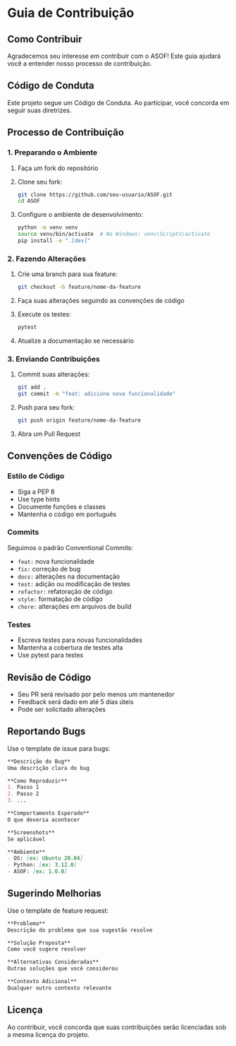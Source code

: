 # Guia de Contribuição

## Como Contribuir

Agradecemos seu interesse em contribuir com o ASOF! Este guia ajudará você a entender nosso processo de contribuição.

## Código de Conduta

Este projeto segue um Código de Conduta. Ao participar, você concorda em seguir suas diretrizes.

## Processo de Contribuição

### 1. Preparando o Ambiente

1. Faça um fork do repositório
2. Clone seu fork:
   ```bash
   git clone https://github.com/seu-usuario/ASOF.git
   cd ASOF
   ```

3. Configure o ambiente de desenvolvimento:
   ```bash
   python -m venv venv
   source venv/bin/activate  # No Windows: venv\Scripts\activate
   pip install -e ".[dev]"
   ```

### 2. Fazendo Alterações

1. Crie uma branch para sua feature:
   ```bash
   git checkout -b feature/nome-da-feature
   ```

2. Faça suas alterações seguindo as convenções de código

3. Execute os testes:
   ```bash
   pytest
   ```

4. Atualize a documentação se necessário

### 3. Enviando Contribuições

1. Commit suas alterações:
   ```bash
   git add .
   git commit -m "feat: adiciona nova funcionalidade"
   ```

2. Push para seu fork:
   ```bash
   git push origin feature/nome-da-feature
   ```

3. Abra um Pull Request

## Convenções de Código

### Estilo de Código

- Siga a PEP 8
- Use type hints
- Documente funções e classes
- Mantenha o código em português

### Commits

Seguimos o padrão Conventional Commits:

- `feat:` nova funcionalidade
- `fix:` correção de bug
- `docs:` alterações na documentação
- `test:` adição ou modificação de testes
- `refactor:` refatoração de código
- `style:` formatação de código
- `chore:` alterações em arquivos de build

### Testes

- Escreva testes para novas funcionalidades
- Mantenha a cobertura de testes alta
- Use pytest para testes

## Revisão de Código

- Seu PR será revisado por pelo menos um mantenedor
- Feedback será dado em até 5 dias úteis
- Pode ser solicitado alterações

## Reportando Bugs

Use o template de issue para bugs:

```markdown
**Descrição do Bug**
Uma descrição clara do bug

**Como Reproduzir**
1. Passo 1
2. Passo 2
3. ...

**Comportamento Esperado**
O que deveria acontecer

**Screenshots**
Se aplicável

**Ambiente**
- OS: [ex: Ubuntu 20.04]
- Python: [ex: 3.12.0]
- ASOF: [ex: 1.0.0]
```

## Sugerindo Melhorias

Use o template de feature request:

```markdown
**Problema**
Descrição do problema que sua sugestão resolve

**Solução Proposta**
Como você sugere resolver

**Alternativas Consideradas**
Outras soluções que você considerou

**Contexto Adicional**
Qualquer outro contexto relevante
```

## Licença

Ao contribuir, você concorda que suas contribuições serão licenciadas sob a mesma licença do projeto. 